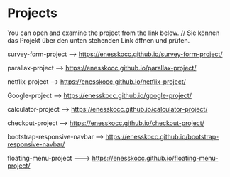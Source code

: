 # Projects

You can open and examine the project from the link below. // Sie können das Projekt über den unten stehenden Link öffnen und prüfen.

survey-form-project --> https://enesskocc.github.io/survey-form-project/

parallax-project    --> https://enesskocc.github.io/parallax-project/

netflix-project     --> https://enesskocc.github.io/netflix-project/

Google-project      --> https://enesskocc.github.io/google-project/

calculator-project  --> https://enesskocc.github.io/calculator-project/

checkout-project   --> https://enesskocc.github.io/checkout-project/

bootstrap-responsive-navbar --> https://enesskocc.github.io/bootstrap-responsive-navbar/

floating-menu-project    ---> https://enesskocc.github.io/floating-menu-project/


